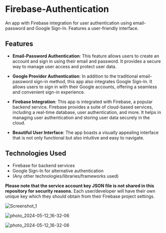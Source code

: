 # Firebase-Authentication

An app with Firebase integration for user authentication using email-password and Google Sign-In. Features a user-friendly interface.

## Features

- **Email-Password Authentication**: This feature allows users to create an account and sign in using their email and password. It provides a secure way to manage user access and protect user data.

- **Google Provider Authentication**: In addition to the traditional email-password sign-in method, this app also integrates Google Sign-In. It allows users to sign in with their Google accounts, offering a seamless and convenient sign-in experience.

- **Firebase Integration**: This app is integrated with Firebase, a popular backend service. Firebase provides a suite of cloud-based services, including a real-time database, user authentication, and more. It helps in managing user authentication and storing user data securely in the cloud.

- **Beautiful User Interface**: The app boasts a visually appealing interface that is not only functional but also intuitive and easy to navigate.

## Technologies Used

- Firebase for backend services
- Google Sign-In for alternative authentication
- (Any other technologies/libraries/frameworks used)

**Please note that the service account key JSON file is not shared in this repository for security reasons.**
Each user/developer will have their own unique key which they should obtain from their Firebase project settings.

![Screenshot_1](https://github.com/GagandeipSingh/Firebase-Authentication/assets/128288970/cb42fb8f-5bbd-41b5-8bf2-be135e40acd2)

![photo_2024-05-12_16-32-06](https://github.com/GagandeipSingh/Firebase-Authentication/assets/128288970/2242cf49-5d47-4864-b7a6-eb5e76ef64be)

![photo_2024-05-12_16-32-06](https://github.com/GagandeipSingh/Firebase-Authentication/assets/128288970/3a342ea3-2a33-41b1-83a3-c44e486ec1ee)

